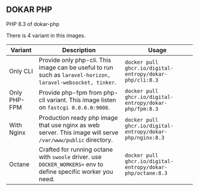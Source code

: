 DOKAR PHP
--- 

PHP 8.3 of dokar-php

There is 4 variant in this images.

| Variant | Description | Usage |
| --- | --- | --- | 
| Only CLI | Provide only php-cli. This image can be useful to run such as `laravel-horizon, laravel-websocket, tinker`. | `docker pull ghcr.io/digital-entropy/dokar-php/cli:8.3` |
| Only PHP-FPM | Provide php-fpm from php-cli variant. This image listen on `fastcgi 0.0.0.0:9008`. | `docker pull ghcr.io/digital-entropy/dokar-php/fpm:8.3` |
| With Nginx | Production ready php image that use nginx as web server. This image will serve `/var/www/public` directory.   | `docker pull ghcr.io/digital-entropy/dokar-php/nginx:8.3` |
Octane | Crafted for running octane with `swoole` driver. use `DOCKER_WORKERS=` env to define specific worker you need.| `docker pull ghcr.io/digital-entropy/dokar-php/octane:8.3`
